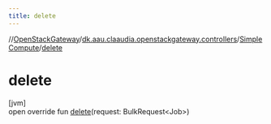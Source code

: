 ```yaml
---
title: delete
---
```

//[OpenStackGateway](../../../index.html)/[dk.aau.claaudia.openstackgateway.controllers](../index.html)/[SimpleCompute](index.html)/[delete](delete.html)



# delete



[jvm]\
open override fun [delete](delete.html)(request: BulkRequest&lt;Job&gt;)




